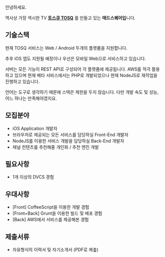 안녕하세요.

역사상 가장 섹시한 TV **[토스큐 TOSQ](http://tosq.tv)** 를 만들고 있는 **매드스퀘어입**니다.


## 기술스택

현재 TOSQ 서비스는 Web / Android 두개의 플랫폼을 지원합니다.

추후 iOS 앱도 지원될 예정이나 우선은 모바일 Web으로 서비스하고 있습니다.

서버는 모든 기능이 REST API로 구성되어 각 플랫폼에 제공됩니다. 
AWS를 적극 활용하고 있으며 현재 베타 서비스에서는 PHP로 개발되었으나 현재 NodeJS로 재작업을 진행하고 있습니다.

언어는 도구로 생각하기 때문에 스텍은 제한을 두지 않습니다. 다만 개발 속도 및 성능, 어느 하나는 만족해야겠지요.


## 모집분야

* iOS Application 개발자
* 브라우저로 제공되는 모든 서비스를 담당하실 Front-End 개발자
* NodeJS를 이용한 서비스 개발을 담당하실 Back-End 개발자
* 채널 컨텐츠를 추천해줄 개인화 / 추천 엔진 개발


## 필요사항

* 1개 이상의 DVCS 경험


## 우대사항

* [Front] CoffeeScript을 이용한 개발 경험
* [Front+Back] Grunt을 이용한 빌드 및 배포 경험
* [Back] AWS에서 서비스를 제공해본 경험


## 제출서류

* 자유형식의 이력서 및 자기소개서 (PDF로 제춮)
